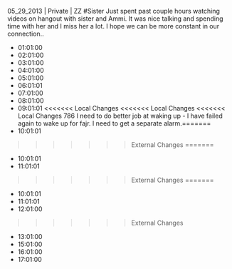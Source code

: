 05_29_2013 | Private | ZZ 
#Sister
Just spent past couple hours watching videos on hangout with sister and Ammi. It was nice talking and spending time with her and I miss her a lot. I hope we can be more constant in our connection..
* 01:01:00
* 02:01:00
* 03:01:00
* 04:01:00
* 05:01:00
* 06:01:01
* 07:01:00
* 08:01:00
* 09:01:01
<<<<<<< Local Changes
<<<<<<< Local Changes
<<<<<<< Local Changes
786
I need to do better job at waking up - I have failed again to wake up for fajr. I need to get a separate alarm.=======
* 10:01:01
>>>>>>> External Changes
=======
* 10:01:01
* 11:01:01
>>>>>>> External Changes
=======
* 10:01:01
* 11:01:01
* 12:01:00
>>>>>>> External Changes
* 13:01:00
* 15:01:00
* 16:01:00
* 17:01:00
